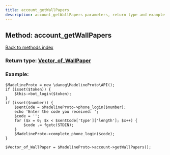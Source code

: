 ```yaml
---
title: account_getWallPapers
description: account_getWallPapers parameters, return type and example
---
```

## Method: account\_getWallPapers  
[Back to methods index](index.md)




### Return type: [Vector\_of\_WallPaper](../types/WallPaper.md)

### Example:


```
$MadelineProto = new \danog\MadelineProto\API();
if (isset($token)) {
    $this->bot_login($token);
}
if (isset($number)) {
    $sentCode = $MadelineProto->phone_login($number);
    echo 'Enter the code you received: ';
    $code = '';
    for ($x = 0; $x < $sentCode['type']['length']; $x++) {
        $code .= fgetc(STDIN);
    }
    $MadelineProto->complete_phone_login($code);
}

$Vector_of_WallPaper = $MadelineProto->account->getWallPapers();
```
